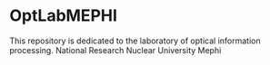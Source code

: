 # OptLabMEPHI
This repository is dedicated to the laboratory of optical information processing. National Research Nuclear University Mephi
